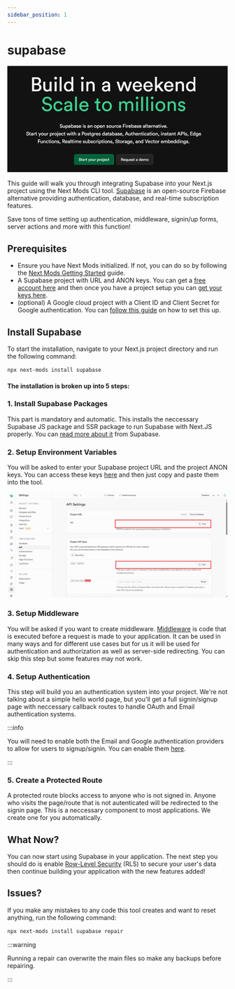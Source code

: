 ```yaml
---
sidebar_position: 1
---
```


# supabase

![Learn how to install Supabase into your project in seconds.](./images/supabase.png)

This guide will walk you through integrating Supabase into your Next.js project using the Next Mods CLI tool. [Supabase](https://www.supabase.com) is an open-source Firebase alternative providing authentication, database, and real-time subscription features.

Save tons of time setting up authentication, middleware, signin/up forms, server actions and more with this function!

## Prerequisites

- Ensure you have Next Mods initialized. If not, you can do so by following the [Next Mods Getting Started](../getting-started.md) guide.
- A Supabase project with URL and ANON keys. You can get a [free account here](https://supabase.com/) and then once you have a project setup you can [get your keys here](https://supabase.com/dashboard/project/_/settings/api).
- (optional) A Google cloud project with a Client ID and Client Secret for Google authentication. You can [follow this guide](https://supabase.com/docs/guides/auth/social-login/auth-google?queryGroups=platform&platform=web) on how to set this up.

## Install Supabase

To start the installation, navigate to your Next.js project directory and run the following command:

```bash
npx next-mods install supabase
```

#### The installation is broken up into 5 steps:

### 1. Install Supabase Packages

This part is mandatory and automatic. This installs the neccessary Supabase JS package and SSR package to run Supabase with Next.JS properly. You can [read more about it](https://supabase.com/docs/guides/auth/server-side/nextjs) from Supabase.

### 2. Setup Environment Variables

You will be asked to enter your Supabase project URL and the project ANON keys. You can access these keys [here](https://supabase.com/dashboard/project/_/settings/api) and then just copy and paste them into the tool.

![Supabase URL and Anon Key Image](./images/supabasekeys.png)

### 3. Setup Middleware

You will be asked if you want to create middleware. [Middleware](https://nextjs.org/docs/pages/building-your-application/routing/middleware) is code that is executed before a request is made to your application. It can be used in many ways and for different use cases but for us it will be used for authentication and authorization as well as server-side redirecting. You can skip this step but some features may not work.

### 4. Setup Authentication

This step will build you an authentication system into your project. We're not talking about a simple hello world page, but you'll get a full signin/signup page with neccessary callback routes to handle OAuth and Email authentication systems.

:::info

You will need to enable both the Email and Google authentication providers to allow for users to signup/signin. You can enable them [here](https://supabase.com/dashboard/project/_/auth/providers).

:::

<!-- ![Next Mods Login Page Screenshot](./images/supabaselogin.png) -->

### 5. Create a Protected Route

A protected route blocks access to anyone who is not signed in. Anyone who visits the page/route that is not autenticated will be redirected to the signin page. This is a neccessary component to most applications. We create one for you automatically.

## What Now?

You can now start using Supabase in your application. The next step you should do is enable [Row-Level Security](../../blog/how-to-enable-rls) (RLS) to secure your user's data then continue building your application with the new features added!

## Issues?

If you make any mistakes to any code this tool creates and want to reset anything, run the following command:

```bash
npx next-mods install supabase repair
```

:::warning

Running a repair can overwrite the main files so make any backups before repairing.

:::
